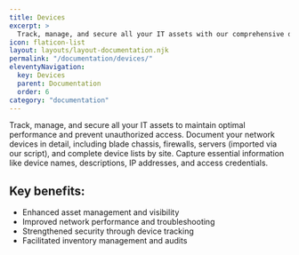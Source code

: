 ```yaml
---
title: Devices
excerpt: >
  Track, manage, and secure all your IT assets with our comprehensive device inventory solution, so that you can maintain optimal performance and prevent unauthorized access.
icon: flaticon-list
layout: layouts/layout-documentation.njk
permalink: "/documentation/devices/"
eleventyNavigation:
  key: Devices
  parent: Documentation
  order: 6
category: "documentation"
---
```


Track, manage, and secure all your IT assets to maintain optimal performance and prevent unauthorized access. Document your network devices in detail, including blade chassis, firewalls, servers (imported via our script), and complete device lists by site. Capture essential information like device names, descriptions, IP addresses, and access credentials.

## Key benefits:

- Enhanced asset management and visibility
- Improved network performance and troubleshooting
- Strengthened security through device tracking
- Facilitated inventory management and audits

<!--
- [Blade chassis](http://demo.itportal.com/v4/app/devices/735/433)
- [Firewall](http://demo.itportal.com/v4/app/devices/735/333)
- [Server imported via our script (See General and WMI Tabs)](http://demo.itportal.com/v4/app/devices/735/441)
- [List of devices in a site](http://demo.itportal.com/v4/app/devices?ClientID=0)
-->